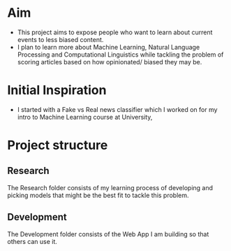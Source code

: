 # Aim
- This project aims to expose people who want to learn about current events to less biased content.
- I plan to learn more about Machine Learning, Natural Language Processing and Computational Linguistics while tackling the problem of scoring articles based on how opinionated/ biased they may be.

# Initial Inspiration
- I started with a Fake vs Real news classifier which I worked on for my intro to Machine Learning course at University,

# Project structure
## Research
The Research folder consists of my learning process of developing and picking models that might be the best fit to tackle this problem.
## Development
The Development folder consists of the Web App I am building so that others can use it.